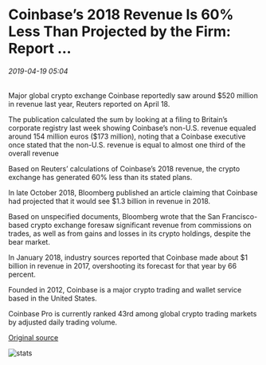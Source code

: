 # Coinbase’s 2018 Revenue Is 60% Less Than Projected by the Firm: Report ...

###### 2019-04-19 05:04

Major global crypto exchange Coinbase reportedly saw around $520 million in revenue last year, Reuters reported on April 18.

The publication calculated the sum by looking at a filing to Britain’s corporate registry last week showing Coinbase’s non-U.S. revenue equaled around 154 million euros ($173 million), noting that a Coinbase executive once stated that the non-U.S. revenue is equal to almost one third of the overall revenue

Based on Reuters’ calculations of Coinbase’s 2018 revenue, the crypto exchange has generated 60% less than its stated plans.

In late October 2018, Bloomberg published an article claiming that Coinbase had projected that it would see $1.3 billion in revenue in 2018.

Based on unspecified documents, Bloomberg wrote that the San Francisco-based crypto exchange foresaw significant revenue from commissions on trades, as well as from gains and losses in its crypto holdings, despite the bear market.

In January 2018, industry sources reported that Coinbase made about $1 billion in revenue in 2017, overshooting its forecast for that year by 66 percent.

Founded in 2012, Coinbase is a major crypto trading and wallet service based in the United States.

Coinbase Pro is currently ranked 43rd among global crypto trading markets by adjusted daily trading volume.

[Original source](https://cointelegraph.com/news/coinbases-2018-revenue-is-60-less-than-projected-by-the-firm-report)

![stats](https://c.statcounter.com/11760860/0/a89fa40b/1/ "stats")
